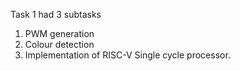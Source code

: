 Task 1 had 3 subtasks <br/>
1. PWM generation <br/>
2. Colour detection <br/>
3. Implementation of RISC-V Single cycle processor.
